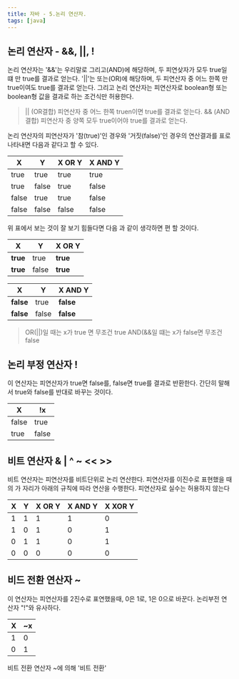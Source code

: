```yaml
---
title: 자바 - 5.논리 연산자.
tags: [java]
---
```


## 논리 연산자 - &&, ||, !

논리 연산자는 '&&'는 우리말로 그리고(AND)에 해당하며, 두 피연샂자가 모두 true일 떄 만 true를 결과로 얻는다. '||'는 또는(OR)에 해당하며, 두 피연산자 중 어느 한쪽 만 true이여도 true를 결과로 얻는다. 그리고 논리 연산자는 피연산자로 boolean형 또는 boolean형 값을 결과로 하는 조건식만 허용한다.

> || (OR결합) 피연산자 중 어느 한쪽 truen이면 true를 결과로 얻는다.
> && (AND결합) 피연산자 중 양쪽 모두 true이어야 true를 결과로 얻는다.

논리 연산자의 피연산자가 '참(true)'인 경우와 '거짓(false)'인 경우의 연산결과를 표로 나타내면 다음과 같다고 할 수 있다.

| X     | Y     | X OR Y | X AND Y |
| ----- | ----- | ------ | ------- |
| true  | true  | true   | true    |
| true  | false | true   | false   |
| false | true  | true   | false   |
| false | false | false  | false   |

위 표에서 보는 것이 잘 보기 힘들다면 다음 과 같이 생각하면 편 할 것이다.

| X           | Y     | X OR Y      |
| ----------- | ----- | ----------- |
| <b>true</b> | true  | <b>true</b> |
| <b>true</b> | false | <b>true</b> |

| X            | Y     | X AND Y      |
| ------------ | ----- | ------------ |
| <b>false</b> | true  | <b>false</b> |
| <b>false</b> | false | <b>false</b> |

> OR(||)일 때는 x가 true 면 무조건 true
> AND(&&일 떄는 x가 false면 무조건 false

## 논리 부정 연산자 !

이 연산자는 피연산자가 true면 false를, false면 true를 결과로 반환한다. 간단히 말해서 true와 false를 반대로 바꾸는 것이다.

| X     | !x    |
| ----- | ----- |
| false | true  |
| true  | false |

## 비트 연산자 & | ^ ~ << >>

비트 연산자는 피연산자를 비트단위로 논리 연산한다. 피연산자를 이진수로 표현했을 때 의 가 자리가 아래의 규칙에 따라 연산을 수행한다. 피연산자로 실수는 허용하지 않는다

| X   | Y   | X OR Y | X AND Y | X XOR Y |
| --- | --- | ------ | ------- | ------- |
| 1   | 1   | 1      | 1       | 0       |
| 1   | 0   | 1      | 0       | 1       |
| 0   | 1   | 1      | 0       | 1       |
| 0   | 0   | 0      | 0       | 0       |

## 비드 전환 연산자 ~

이 연산자는 피연산자를 2진수로 표연했을때, 0은 1로, 1은 0으로 바꾼다. 논리부전 연산자 "!"와 유사하다.

| X   | ~x  |
| --- | --- |
| 1   | 0   |
| 0   | 1   |

비트 전환 연산자 ~에 의해 '비트 전환'
